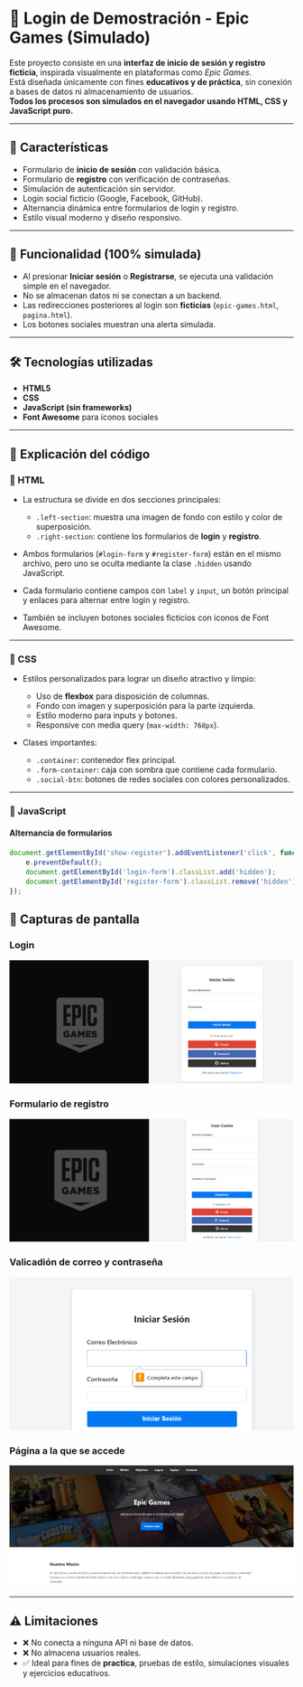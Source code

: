 # 🔐 Login de Demostración - Epic Games (Simulado)

Este proyecto consiste en una **interfaz de inicio de sesión y registro ficticia**, inspirada visualmente en plataformas como *Epic Games*.  
Está diseñada únicamente con fines **educativos y de práctica**, sin conexión a bases de datos ni almacenamiento de usuarios.  
**Todos los procesos son simulados en el navegador usando HTML, CSS y JavaScript puro.**

---

## 📄 Características

- Formulario de **inicio de sesión** con validación básica.
- Formulario de **registro** con verificación de contraseñas.
- Simulación de autenticación sin servidor.
- Login social ficticio (Google, Facebook, GitHub).
- Alternancia dinámica entre formularios de login y registro.
- Estilo visual moderno y diseño responsivo.

---

## 🧪 Funcionalidad (100% simulada)

- Al presionar **Iniciar sesión** o **Registrarse**, se ejecuta una validación simple en el navegador.
- No se almacenan datos ni se conectan a un backend.
- Las redirecciones posteriores al login son **ficticias** (`epic-games.html`, `pagina.html`).
- Los botones sociales muestran una alerta simulada.

---

## 🛠️ Tecnologías utilizadas

- **HTML5**
- **CSS**
- **JavaScript (sin frameworks)**
- **Font Awesome** para íconos sociales

---

## 📖 Explicación del código

### 🔹 HTML

- La estructura se divide en dos secciones principales:
  - `.left-section`: muestra una imagen de fondo con estilo y color de superposición.
  - `.right-section`: contiene los formularios de **login** y **registro**.
  
- Ambos formularios (`#login-form` y `#register-form`) están en el mismo archivo, pero uno se oculta mediante la clase `.hidden` usando JavaScript.

- Cada formulario contiene campos con `label` y `input`, un botón principal y enlaces para alternar entre login y registro.

- También se incluyen botones sociales ficticios con iconos de Font Awesome.

---

### 🔹 CSS

- Estilos personalizados para lograr un diseño atractivo y limpio:
  - Uso de **flexbox** para disposición de columnas.
  - Fondo con imagen y superposición para la parte izquierda.
  - Estilo moderno para inputs y botones.
  - Responsive con media query (`max-width: 768px`).

- Clases importantes:
  - `.container`: contenedor flex principal.
  - `.form-container`: caja con sombra que contiene cada formulario.
  - `.social-btn`: botones de redes sociales con colores personalizados.

---

### 🔹 JavaScript

#### Alternancia de formularios
```js
document.getElementById('show-register').addEventListener('click', function(e) {
    e.preventDefault();
    document.getElementById('login-form').classList.add('hidden');
    document.getElementById('register-form').classList.remove('hidden');
});
```

## 📸 Capturas de pantalla

### Login
![Login](img/captura1.png)

### Formulario de registro
![validación](img/captura4.png)

### Valicadión de correo y contraseña
![validación](img/captura2.png)

### Página a la que se accede
![Página](img/captura3.png)

---

## ⚠️ Limitaciones

- ❌ No conecta a ninguna API ni base de datos.
- ❌ No almacena usuarios reales.
- ✅ Ideal para fines de **practica**, pruebas de estilo, simulaciones visuales y ejercicios educativos.


